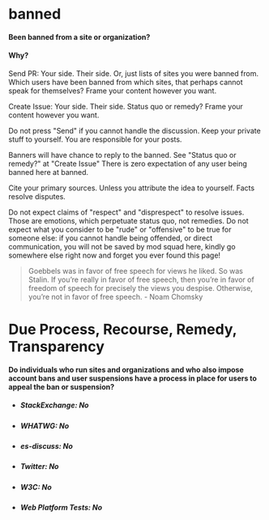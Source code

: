 # banned

<h4>Been banned from a site or organization?</h4>

<h4>Why?</h4>

Send PR: Your side. Their side. Or, just lists of sites you were banned from. Which users have been banned from which sites, that perhaps cannot speak for themselves? Frame your content however you want.

Create Issue: Your side. Their side. Status quo or remedy? Frame your content however you want. 

Do not press "Send" if you cannot handle the discussion. Keep your private stuff to yourself. You are responsible for your posts.

Banners will have chance to reply to the banned. See "Status quo or remedy?" at "Create Issue" There is zero expectation of any user being banned here at banned. 

Cite your primary sources. Unless you attribute the idea to yourself. Facts resolve disputes. 

Do not expect claims of "respect" and "disprespect" to resolve issues. Those are emotions, which perpetuate status quo, not remedies. Do not expect what you consider to be "rude" or "offensive" to be true for someone else: if you cannot handle being offended, or direct communication, you will not be saved by mod squad here, kindly go somewhere else right now and forget you ever found this page! 


> Goebbels was in favor of free speech for views he liked. So was Stalin. If you’re really in favor of free speech, then you’re in favor of freedom of speech for precisely the views you despise. Otherwise, you’re not in favor of free speech. - Noam Chomsky

# Due Process, Recourse, Remedy, Transparency

<h4>Do individuals who run sites and organizations and who also impose account bans and user suspensions have a process in place for users to appeal the ban or suspension?</h4>

- <h5>StackExchange: No</h5>
- <h5>WHATWG: No</h5>
- <h5>es-discuss: No</h5>
- <h5>Twitter: No</h5>
- <h5>W3C: No</h5>
- <h5>Web Platform Tests: No</h5>


